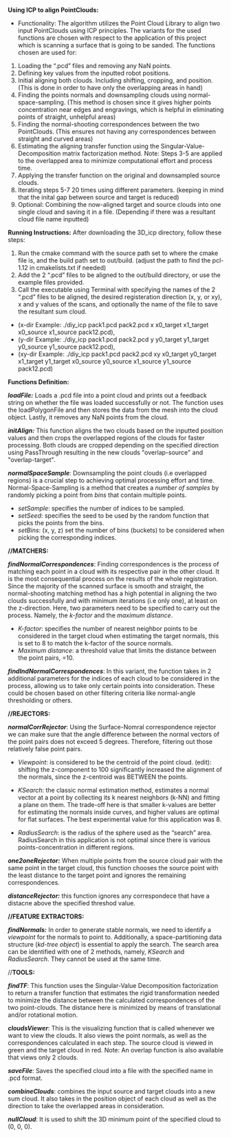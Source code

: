 **Using ICP to align PointClouds:**

- Functionality:
The algorithm utilizes the Point Cloud Library to align two input PointClouds using ICP principles. The variants for the used functions are chosen with respect to the application of this project which is scanning a surface that is going to be sanded.
The functions chosen are used for:

1) Loading the “.pcd” files and removing any NaN points.
2) Defining key values from the inputted robot positions.
3) Initial aligning both clouds. Including shifting, cropping, and position. (This is done in order to have only the overlapping areas in hand)
4) Finding the points normals and downsampling clouds using normal-space-sampling. (This method is chosen since it gives higher points concentration near edges and engravings, which is helpful in eliminating points of straight, unhelpful areas)
5) Finding the normal-shooting correspondences between the two PointClouds. (This ensures not having any correspondences between straight and curved areas)
6) Estimating the aligning transfer function using the Singular-Value-Decomposition matrix factorization method. 
Note: Steps 3-5 are applied to the overlapped area to minimize computational effort and process time.
7) Applying the transfer function on the original and downsampled source clouds.
8) Iterating steps 5-7 20 times using different parameters. (keeping in mind that the inital gap between source and target is reduced)
9) Optional: Combining the now-aligned target and source clouds into one single cloud and saving it in a file. (Depending if there was a resultant cloud file name inputted)

**Running Instructions:**
After downloading the 3D_icp directory, follow these steps:
1) Run the cmake command with the source path set to where the cmake file is, and the build path set to out/build. (adjust the path to find the pcl-1.12 in cmakelists.txt if needed)
2) Add the 2 “.pcd” files to be aligned to the out/build directory, or use the example files provided.
3) Call the executable using Terminal with specifying the names of the 2 “.pcd” files to be aligned, the desired registeration direction (x, y, or xy), x and y values of the scans, and optionally the name of the file to save the resultant sum cloud. 
- (x-dir Example: ./diy_icp pack1.pcd pack2.pcd x x0_target x1_target x0_source x1_source pack12.pcd),
- (y-dir Example: ./diy_icp pack1.pcd pack2.pcd y y0_target y1_target y0_source y1_source pack12.pcd),
- (xy-dir Example: ./diy_icp pack1.pcd pack2.pcd xy x0_target y0_target x1_target y1_target x0_source y0_source      x1_source y1_source pack12.pcd)

**Functions Definition:**

_**loadFile:**_
Loads a .pcd file into a point cloud and prints out a feedback string on whether the file was loaded successfully or not.
The function uses the loadPolygonFile and then stores the data from the mesh into the cloud object. Lastly, it removes any NaN points from the cloud.

_**initAlign:**_
This function aligns the two clouds based on the inputted position values and then crops the overlapped regions of the clouds for faster processing.
Both clouds are cropped depending on the specified direction using PassThrough resulting in the new clouds "overlap-source" and "overlap-target".

_**normalSpaceSample**_:
Downsampling the point clouds (i.e overlapped regions) is a crucial step to achieving optimal processing effort and time. Normal-Space-Sampling is a method that creates a _number of samples_ by randomly picking a point from _bins_ that contain multiple points.  

- _setSample_: specifies the number of indices to be sampled.
- _setSeed_: specifies the seed to be used by the random function that picks the points from the bins.
- _setBins_: (x, y, z) set the number of bins (buckets) to be considered when picking the corresponding indices.

**//MATCHERS:**

_**findNormalCorrespondences**_:
Finding correspondences is the process of matching each point in a cloud with its respective pair in the other cloud. It is the most consequential process on the results of the whole registration. 
Since the majority of the scanned surface is smooth and straight, the normal-shooting matching method has a high potential in aligning the two clouds successfully and with minimum iterations (i.e only one), at least on the z-direction. 
Here, two parameters need to be specified to carry out the process. Namely, the _k-factor_ and the _maximum distance_.

- _K-factor_: specifies the number of nearest neighbor points to be considered in the target cloud when estimating the target normals, this is set to 8 to match the k-factor of the source normals.
- _Maximum distance_: a threshold value that limits the distance between the point pairs, =10.

_**findIndNormalCorrespondences**_:
In this variant, the function takes in 2 additional parameters for the indices of each cloud to be considered in the process, allowing us to take only certain points into consideration. These could be chosen based on other filtering criteria like normal-angle thresholding or others. 

**//REJECTORS:**

_**normalCorrRejector**_:
Using the Surface-Nomral correspondence rejector we can make sure that the angle difference between the normal vectors of the point pairs does not exceed 5 degrees. Therefore, filtering out those relatively false point pairs.  

- _Viewpoint_: is considered to be the centroid of the point cloud.
(edit): shifting the z-component to 100 significantly increased the alignment of the normals, since the z-centroid was BETWEEN the points.

- _KSearch_: the classic normal estimation method, estimates a normal vector at a
point by collecting its k nearest neighbors (k-NN) and fitting a plane on them.
The trade-off here is that smaller k-values are better for estimating the normals inside curves, and higher values are optimal for flat surfaces.
The best experimental value for this application was 8.

- _RadiusSearch_: is the radius of the sphere used as the “search” area. RadiusSearch in this application is not optimal since there is various points-concentration in different regions.

_**one2oneRejector:**_
When multiple points from the source cloud pair with the same point in the target cloud, this function chooses the source point with the least distance to the target point and ignores the remaining correspondences.

_**distanceRejector:**_
this function ignores any correspondece that have a distacne above the specified threshod value.

**//FEATURE EXTRACTORS:**

_**findNormals:**_
In order to generate stable normals, we need to identify a _viewpoint_ for the normals to point to.
Additionally, a space-partitioning data structure (_kd-tree object_) is essential to apply the search.
The search area can be identified with one of 2 methods, namely, _KSearch_ and _RadiusSearch_.
They cannot be used at the same time.

//**TOOLS:**

_**findTF**_:
This function uses the Singular-Value Decomposition factorization to return a transfer function that estimates the rigid transformation needed to minimize the distance between the calculated correspondences of the two point-clouds. The distance here is minimized by means of translational and/or rotational motion. 

_**cloudsViewer**_:
This is the visualizing function that is called whenever we want to view the clouds. It also views the point normals, as well as the correspondences calculated in each step. The source cloud is viewed in green and the target cloud in red. Note: An overlap function is also available that views only 2 clouds.

_**saveFile**_:
Saves the specified cloud into a file with the specified name in .pcd format.

_**combineClouds**_:
combines the input source and target clouds into a new sum cloud. It also takes in the position object of each cloud as well as the direction to take the overlapped areas in consideration.

_**nullCloud**_:
It is used to shift the 3D minimum point of the specified cloud to (0, 0, 0).
